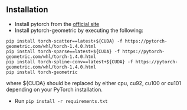 ## Installation 
* Install pytorch from the [official site](https://pytorch.org/get-started/locally/)
* Install pytorch-geometric by executing the following: 
```
pip install torch-scatter==latest+${CUDA} -f https://pytorch-geometric.com/whl/torch-1.4.0.html
pip install torch-sparse==latest+${CUDA} -f https://pytorch-geometric.com/whl/torch-1.4.0.html
pip install torch-spline-conv==latest+${CUDA} -f https://pytorch-geometric.com/whl/torch-1.4.0.html
pip install torch-geometric
```
where ${CUDA} should be replaced by either cpu, cu92, cu100 or cu101 depending on your PyTorch installation.
* Run `pip install -r requirements.txt`

